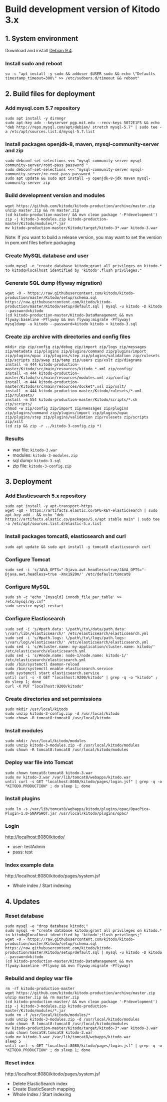 # Build development version of Kitodo 3.x

## 1. System environment

Download and install [Debian 9.4](https://cdimage.debian.org/debian-cd/9.4.0/amd64/iso-cd/).

### Install sudo and reboot

```
su -c "apt install -y sudo && adduser $USER sudo && echo \"Defaults timestamp_timeout=300\" >> /etc/sudoers.d/timeout && reboot"
```

## 2. Build files for deployment

### Add mysql.com 5.7 repository

```
sudo apt install -y dirmngr
sudo apt-key adv --keyserver pgp.mit.edu --recv-keys 5072E1F5 && echo "deb http://repo.mysql.com/apt/debian/ stretch mysql-5.7" | sudo tee -a /etc/apt/sources.list.d/mysql-5.7.list
```

### Install packages openjdk-8, maven, mysql-community-server and zip

```
sudo debconf-set-selections <<< "mysql-community-server mysql-community-server/root-pass password "
sudo debconf-set-selections <<< "mysql-community-server mysql-community-server/re-root-pass password "
sudo apt update && sudo apt install -y openjdk-8-jdk maven mysql-community-server zip
```

### Build development version and modules

```
wget https://github.com/kitodo/kitodo-production/archive/master.zip
unzip master.zip && rm master.zip
(cd kitodo-production-master/ && mvn clean package '-P!development')
zip -j kitodo-3-modules.zip kitodo-production-master/Kitodo/modules/*.jar
mv kitodo-production-master/Kitodo/target/kitodo-3*.war kitodo-3.war
```

Note: If you want to build a release version, you may want to set the version in pom.xml files before packaging

### Create MySQL database and user

```
sudo mysql -e "create database kitodo;grant all privileges on kitodo.* to kitodo@localhost identified by 'kitodo';flush privileges;"
```

### Generate SQL dump (flyway migration)

```
wget -O - https://raw.githubusercontent.com/kitodo/kitodo-production/master/Kitodo/setup/schema.sql https://raw.githubusercontent.com/kitodo/kitodo-production/master/Kitodo/setup/default.sql | mysql -u kitodo -D kitodo --password=kitodo
(cd kitodo-production-master/Kitodo-DataManagement && mvn flyway:baseline -Pflyway && mvn flyway:migrate -Pflyway)
mysqldump -u kitodo --password=kitodo kitodo > kitodo-3.sql
```

### Create zip archive with directories and config files

```
mkdir zip zip/config zip/debug zip/import zip/logs zip/messages zip/metadata zip/plugins zip/plugins/command zip/plugins/import zip/plugins/opac zip/plugins/step zip/plugins/validation zip/rulesets zip/scripts zip/swap zip/temp zip/users zip/xslt zip/diagrams
install -m 444 kitodo-production-master/Kitodo/src/main/resources/kitodo_*.xml zip/config/
install -m 444 kitodo-production-master/Kitodo/src/main/resources/modules.xml zip/config/
install -m 444 kitodo-production-master/Kitodo/src/main/resources/docket*.xsl zip/xslt/
install -m 444 kitodo-production-master/Kitodo/rulesets/*.xml zip/rulesets/
install -m 554 kitodo-production-master/Kitodo/scripts/*.sh zip/scripts/
chmod -w zip/config zip/import zip/messages zip/plugins zip/plugins/command zip/plugins/import zip/plugins/opac zip/plugins/step zip/plugins/validation zip/rulesets zip/scripts zip/xslt
(cd zip && zip -r ../kitodo-3-config.zip *)
```

### Results

* war file: `kitodo-3.war`
* modules: `kitodo-3-modules.zip`
* sql dump: `kitodo-3.sql`
* zip file: `kitodo-3-config.zip`

## 3. Deployment

### Add Elasticsearch 5.x repository

```
sudo apt install -y apt-transport-https
wget -qO - https://artifacts.elastic.co/GPG-KEY-elasticsearch | sudo apt-key add - && echo "deb https://artifacts.elastic.co/packages/5.x/apt stable main" | sudo tee -a /etc/apt/sources.list.d/elastic-5.x.list
```

### Install packages tomcat8, elasticsearch and curl

```
sudo apt update && sudo apt install -y tomcat8 elasticsearch curl
```

### Configure Tomcat

```
sudo sed -i 's/JAVA_OPTS="-Djava.awt.headless=true/JAVA_OPTS="-Djava.awt.headless=true -Xmx1920m/' /etc/default/tomcat8
```

### Configure MySQL

```
sudo sh -c "echo '[mysqld] innodb_file_per_table' >> /etc/mysql/my.cnf"
sudo service mysql restart
```

### Configure Elasticsearch

```
sudo sed -i 's/#path.data: \/path\/to\/data/path.data: \/var\/lib\/elasticsearch/' /etc/elasticsearch/elasticsearch.yml
sudo sed -i 's/#path.logs: \/path\/to\/logs/path.logs: \/var\/log\/elasticsearch/' /etc/elasticsearch/elasticsearch.yml
sudo sed -i 's/#cluster.name: my-application/cluster.name: kitodo/' /etc/elasticsearch/elasticsearch.yml
sudo sed -i 's/#node.name: node-1/node.name: kitodo-1/' /etc/elasticsearch/elasticsearch.yml
sudo /bin/systemctl daemon-reload
sudo /bin/systemctl enable elasticsearch.service
sudo systemctl start elasticsearch.service
until curl -s -X GET "localhost:9200/kitodo" | grep -q -o "kitodo" ; do sleep 1; done
curl -X PUT "localhost:9200/kitodo"
```

### Create directories and set permissions

```
sudo mkdir /usr/local/kitodo
sudo unzip kitodo-3-config.zip -d /usr/local/kitodo
sudo chown -R tomcat8:tomcat8 /usr/local/kitodo
```

### Install modules

```
sudo mkdir /usr/local/kitodo/modules
sudo unzip kitodo-3-modules.zip -d /usr/local/kitodo/modules
sudo chown -R tomcat8:tomcat8 /usr/local/kitodo/modules
```

### Deploy war file into Tomcat

```
sudo chown tomcat8:tomcat8 kitodo-3.war
sudo mv kitodo-3.war /var/lib/tomcat8/webapps/kitodo.war
until curl -s GET "localhost:8080/kitodo/pages/login.jsf" | grep -q -o "KITODO.PRODUCTION" ; do sleep 1; done
```

### Install plugins

```
sudo ln -s /var/lib/tomcat8/webapps/kitodo/plugins/opac/OpacPica-Plugin-1.0-SNAPSHOT.jar /usr/local/kitodo/plugins/opac/
```

### Login

<http://localhost:8080/kitodo/>

* user: testAdmin
* pass: test

### Index example data

http://localhost:8080/kitodo/pages/system.jsf

* Whole index / Start indexing

## 4. Updates

### Reset database

```
sudo mysql -e "drop database kitodo;"
sudo mysql -e "create database kitodo;grant all privileges on kitodo.* to kitodo@localhost identified by 'kitodo';flush privileges;"
wget -O - https://raw.githubusercontent.com/kitodo/kitodo-production/master/Kitodo/setup/schema.sql https://raw.githubusercontent.com/kitodo/kitodo-production/master/Kitodo/setup/default.sql | mysql -u kitodo -D kitodo --password=kitodo
(cd kitodo-production-master/Kitodo-DataManagement && mvn flyway:baseline -Pflyway && mvn flyway:migrate -Pflyway)
```

### Rebuild and deploy war file

```
rm -rf kitodo-production-master
wget https://github.com/kitodo/kitodo-production/archive/master.zip
unzip master.zip && rm master.zip
(cd kitodo-production-master/ && mvn clean package '-P!development')
zip -j kitodo-3-modules.zip kitodo-production-master/Kitodo/modules/*.jar
sudo rm -f /usr/local/kitodo/modules/*
sudo unzip kitodo-3-modules.zip -d /usr/local/kitodo/modules
sudo chown -R tomcat8:tomcat8 /usr/local/kitodo/modules
mv kitodo-production-master/Kitodo/target/kitodo-3*.war kitodo-3.war
sudo chown tomcat8:tomcat8 kitodo-3.war
sudo mv kitodo-3.war /var/lib/tomcat8/webapps/kitodo.war
sleep 5
until curl -s GET "localhost:8080/kitodo/pages/login.jsf" | grep -q -o "KITODO.PRODUCTION" ; do sleep 1; done
```

### Reset index

http://localhost:8080/kitodo/pages/system.jsf

* Delete ElasticSearch index
* Create ElasticSearch mapping
* Whole Index / Start indexing
